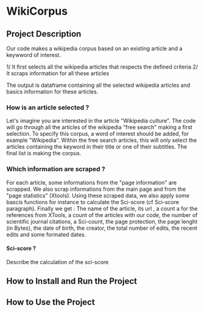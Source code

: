 # WikiCorpus 

## Project Description
Our code makes a wikipedia corpus based on an existing article and a keywword of interest. 

1/ It first selects all the wikipedia articles that respects the defined criteria
2/ It scraps information for all these articles

The output is dataframe containing all the selected wikipedia articles and basics information for these articles.

### How is an article selected ?

Let's imagine you are interested in the article "Wikipedia culture". The code will go through all the articles of the wikipedia "free search" making a first selection.
To specify this corpus, a word of interest should be added, for example "Wikipedia".  Within the free search articles, this will only select the articles containing the keyword in their title or one of their subtitles.
The final list is making the corpus.

### Which information are scraped ?

For each article, some informations from the "page information" are scrapped. We also scrap informations from the main page and from the "page statistics" (Xtools).
Using these scraped data, we also apply some bascis functions for instance to calculate the Sci-score (cf Sci-score paragraph).
Finally we get :
The name of the article, its url , a count a for the references from XTools, a count of the articles with our code, the number of scientific journal citations, a Sci-count, the page protection, the page lenght (in Bytes), the date of birth, the creator, the total number of edits, the recent edits and some formated dates.

#### Sci-score ?
Describe the calculation of the sci-score

## How to Install and Run the Project

## How to Use the Project
